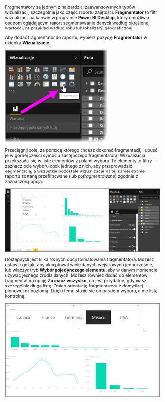 Fragmentatory są jednym z najbardziej zaawansowanych typów wizualizacji, szczególnie jako część raportu zajętości. **Fragmentator** to filtr wizualizacji na kanwie w programie **Power BI Desktop**, który umożliwia osobom oglądającym raport segmentowanie danych według określonej wartości, na przykład według roku lub lokalizacji geograficznej.

Aby dodać fragmentator do raportu, wybierz pozycję **Fragmentator** w okienku **Wizualizacje**.

![](media/3-4-create-slicers/3-4_1.png)

Przeciągnij pole, za pomocą którego chcesz dokonać fragmentacji, i upuść je w górnej części symbolu zastępczego fragmentatora. Wizualizacja przekształci się w listę elementów z polami wyboru. Te elementy to filtry — zaznacz pole wyboru obok jednego z nich, aby przeprowadzić segmentację, a wszystkie pozostałe wizualizacje na tej samej stronie raportu zostaną przefiltrowane (lub *pofragmentowane*) zgodnie z zaznaczoną opcją.

![](media/3-4-create-slicers/3-4_2.png)

Dostępnych jest kilka różnych opcji formatowania fragmentatora. Możesz ustawić go tak, aby akceptował wiele danych wejściowych jednocześnie, lub włączyć tryb **Wybór pojedynczego elementu**, aby w danym momencie używać jednego źródła danych. Możesz również dodać do elementów fragmentatora opcję **Zaznacz wszystko**, co jest przydatne, gdy masz szczególnie długą listę. Zmień orientację fragmentatora z domyślnej pionowej na poziomą. Dzięki temu stanie się on paskiem wyboru, a nie listą kontrolną.

![](media/3-4-create-slicers/3-4_3.png)

